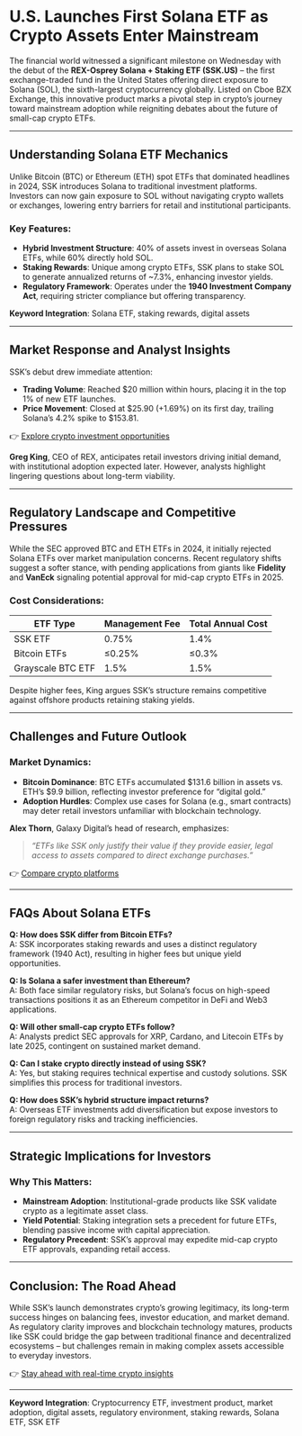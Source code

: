 # U.S. Launches First Solana ETF as Crypto Assets Enter Mainstream  

The financial world witnessed a significant milestone on Wednesday with the debut of the **REX-Osprey Solana + Staking ETF (SSK.US)** – the first exchange-traded fund in the United States offering direct exposure to Solana (SOL), the sixth-largest cryptocurrency globally. Listed on Cboe BZX Exchange, this innovative product marks a pivotal step in crypto’s journey toward mainstream adoption while reigniting debates about the future of small-cap crypto ETFs.  

---

## Understanding Solana ETF Mechanics  

Unlike Bitcoin (BTC) or Ethereum (ETH) spot ETFs that dominated headlines in 2024, SSK introduces Solana to traditional investment platforms. Investors can now gain exposure to SOL without navigating crypto wallets or exchanges, lowering entry barriers for retail and institutional participants.  

### Key Features:  
- **Hybrid Investment Structure**: 40% of assets invest in overseas Solana ETFs, while 60% directly hold SOL.  
- **Staking Rewards**: Unique among crypto ETFs, SSK plans to stake SOL to generate annualized returns of ~7.3%, enhancing investor yields.  
- **Regulatory Framework**: Operates under the **1940 Investment Company Act**, requiring stricter compliance but offering transparency.  

**Keyword Integration**: Solana ETF, staking rewards, digital assets  

---

## Market Response and Analyst Insights  

SSK’s debut drew immediate attention:  
- **Trading Volume**: Reached $20 million within hours, placing it in the top 1% of new ETF launches.  
- **Price Movement**: Closed at $25.90 (+1.69%) on its first day, trailing Solana’s 4.2% spike to $153.81.  

👉 [Explore crypto investment opportunities](https://bit.ly/okx-bonus)  

**Greg King**, CEO of REX, anticipates retail investors driving initial demand, with institutional adoption expected later. However, analysts highlight lingering questions about long-term viability.  

---

## Regulatory Landscape and Competitive Pressures  

While the SEC approved BTC and ETH ETFs in 2024, it initially rejected Solana ETFs over market manipulation concerns. Recent regulatory shifts suggest a softer stance, with pending applications from giants like **Fidelity** and **VanEck** signaling potential approval for mid-cap crypto ETFs in 2025.  

### Cost Considerations:  
| ETF Type          | Management Fee | Total Annual Cost |  
|--------------------|----------------|-------------------|  
| SSK ETF           | 0.75%          | 1.4%              |  
| Bitcoin ETFs      | ≤0.25%         | ≤0.3%             |  
| Grayscale BTC ETF | 1.5%           | 1.5%              |  

Despite higher fees, King argues SSK’s structure remains competitive against offshore products retaining staking yields.  

---

## Challenges and Future Outlook  

### Market Dynamics:  
- **Bitcoin Dominance**: BTC ETFs accumulated $131.6 billion in assets vs. ETH’s $9.9 billion, reflecting investor preference for “digital gold.”  
- **Adoption Hurdles**: Complex use cases for Solana (e.g., smart contracts) may deter retail investors unfamiliar with blockchain technology.  

**Alex Thorn**, Galaxy Digital’s head of research, emphasizes:  
> *“ETFs like SSK only justify their value if they provide easier, legal access to assets compared to direct exchange purchases.”*  

👉 [Compare crypto platforms](https://bit.ly/okx-bonus)  

---

## FAQs About Solana ETFs  

**Q: How does SSK differ from Bitcoin ETFs?**  
A: SSK incorporates staking rewards and uses a distinct regulatory framework (1940 Act), resulting in higher fees but unique yield opportunities.  

**Q: Is Solana a safer investment than Ethereum?**  
A: Both face similar regulatory risks, but Solana’s focus on high-speed transactions positions it as an Ethereum competitor in DeFi and Web3 applications.  

**Q: Will other small-cap crypto ETFs follow?**  
A: Analysts predict SEC approvals for XRP, Cardano, and Litecoin ETFs by late 2025, contingent on sustained market demand.  

**Q: Can I stake crypto directly instead of using SSK?**  
A: Yes, but staking requires technical expertise and custody solutions. SSK simplifies this process for traditional investors.  

**Q: How does SSK’s hybrid structure impact returns?**  
A: Overseas ETF investments add diversification but expose investors to foreign regulatory risks and tracking inefficiencies.  

---

## Strategic Implications for Investors  

### Why This Matters:  
- **Mainstream Adoption**: Institutional-grade products like SSK validate crypto as a legitimate asset class.  
- **Yield Potential**: Staking integration sets a precedent for future ETFs, blending passive income with capital appreciation.  
- **Regulatory Precedent**: SSK’s approval may expedite mid-cap crypto ETF approvals, expanding retail access.  

---

## Conclusion: The Road Ahead  

While SSK’s launch demonstrates crypto’s growing legitimacy, its long-term success hinges on balancing fees, investor education, and market demand. As regulatory clarity improves and blockchain technology matures, products like SSK could bridge the gap between traditional finance and decentralized ecosystems – but challenges remain in making complex assets accessible to everyday investors.  

👉 [Stay ahead with real-time crypto insights](https://bit.ly/okx-bonus)  

---  

**Keyword Integration**: Cryptocurrency ETF, investment product, market adoption, digital assets, regulatory environment, staking rewards, Solana ETF, SSK ETF  
